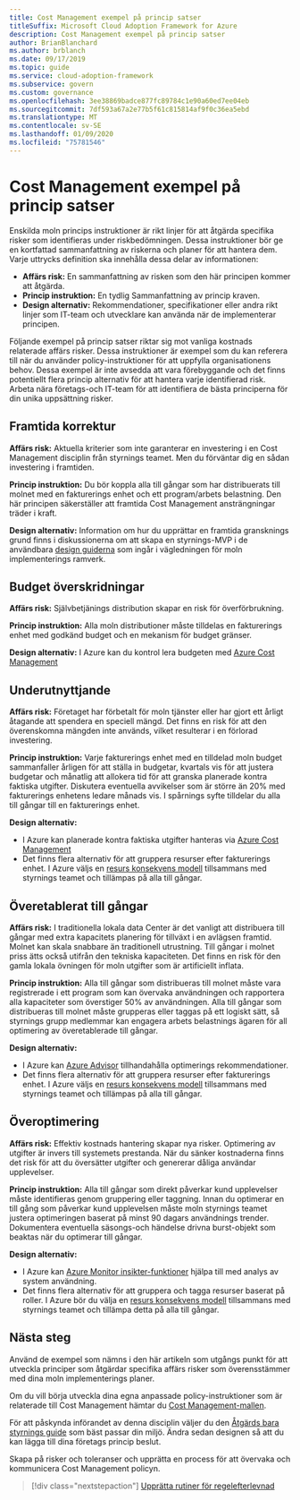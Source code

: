 ```yaml
---
title: Cost Management exempel på princip satser
titleSuffix: Microsoft Cloud Adoption Framework for Azure
description: Cost Management exempel på princip satser
author: BrianBlanchard
ms.author: brblanch
ms.date: 09/17/2019
ms.topic: guide
ms.service: cloud-adoption-framework
ms.subservice: govern
ms.custom: governance
ms.openlocfilehash: 3ee38869badce877fc89784c1e90a60ed7ee04eb
ms.sourcegitcommit: 7df593a67a2e77b5f61c815814af9f0c36ea5ebd
ms.translationtype: MT
ms.contentlocale: sv-SE
ms.lasthandoff: 01/09/2020
ms.locfileid: "75781546"
---
```

# <a name="cost-management-sample-policy-statements"></a>Cost Management exempel på princip satser

Enskilda moln princips instruktioner är rikt linjer för att åtgärda specifika risker som identifieras under riskbedömningen. Dessa instruktioner bör ge en kortfattad sammanfattning av riskerna och planer för att hantera dem. Varje uttrycks definition ska innehålla dessa delar av informationen:

- **Affärs risk:** En sammanfattning av risken som den här principen kommer att åtgärda.
- **Princip instruktion:** En tydlig Sammanfattning av princip kraven.
- **Design alternativ:** Rekommendationer, specifikationer eller andra rikt linjer som IT-team och utvecklare kan använda när de implementerar principen.

Följande exempel på princip satser riktar sig mot vanliga kostnads relaterade affärs risker. Dessa instruktioner är exempel som du kan referera till när du använder policy-instruktioner för att uppfylla organisationens behov. Dessa exempel är inte avsedda att vara förebyggande och det finns potentiellt flera princip alternativ för att hantera varje identifierad risk. Arbeta nära företags-och IT-team för att identifiera de bästa principerna för din unika uppsättning risker.

## <a name="future-proofing"></a>Framtida korrektur

**Affärs risk:** Aktuella kriterier som inte garanterar en investering i en Cost Management disciplin från styrnings teamet. Men du förväntar dig en sådan investering i framtiden.

**Princip instruktion:** Du bör koppla alla till gångar som har distribuerats till molnet med en fakturerings enhet och ett program/arbets belastning. Den här principen säkerställer att framtida Cost Management ansträngningar träder i kraft.

**Design alternativ:** Information om hur du upprättar en framtida gransknings grund finns i diskussionerna om att skapa en styrnings-MVP i de användbara [design guiderna](../guides/index.md) som ingår i vägledningen för moln implementerings ramverk.

## <a name="budget-overruns"></a>Budget överskridningar

**Affärs risk:** Självbetjänings distribution skapar en risk för överförbrukning.

**Princip instruktion:** Alla moln distributioner måste tilldelas en fakturerings enhet med godkänd budget och en mekanism för budget gränser.

**Design alternativ:** I Azure kan du kontrol lera budgeten med [Azure Cost Management](https://docs.microsoft.com/azure/cost-management/manage-budgets)

## <a name="underutilization"></a>Underutnyttjande

**Affärs risk:** Företaget har förbetalt för moln tjänster eller har gjort ett årligt åtagande att spendera en speciell mängd. Det finns en risk för att den överenskomna mängden inte används, vilket resulterar i en förlorad investering.

**Princip instruktion:** Varje fakturerings enhet med en tilldelad moln budget sammanfaller årligen för att ställa in budgetar, kvartals vis för att justera budgetar och månatlig att allokera tid för att granska planerade kontra faktiska utgifter. Diskutera eventuella avvikelser som är större än 20% med fakturerings enhetens ledare månads vis. I spårnings syfte tilldelar du alla till gångar till en fakturerings enhet.

**Design alternativ:**

- I Azure kan planerade kontra faktiska utgifter hanteras via [Azure Cost Management](https://docs.microsoft.com/azure/cost-management/quick-acm-cost-analysis)
- Det finns flera alternativ för att gruppera resurser efter fakturerings enhet. I Azure väljs en [resurs konsekvens modell](../../decision-guides/resource-consistency/index.md) tillsammans med styrnings teamet och tillämpas på alla till gångar.

## <a name="overprovisioned-assets"></a>Överetablerat till gångar

**Affärs risk:** I traditionella lokala data Center är det vanligt att distribuera till gångar med extra kapacitets planering för tillväxt i en avlägsen framtid. Molnet kan skala snabbare än traditionell utrustning. Till gångar i molnet priss ätts också utifrån den tekniska kapaciteten. Det finns en risk för den gamla lokala övningen för moln utgifter som är artificiellt inflata.

**Princip instruktion:** Alla till gångar som distribueras till molnet måste vara registrerade i ett program som kan övervaka användningen och rapportera alla kapaciteter som överstiger 50% av användningen. Alla till gångar som distribueras till molnet måste grupperas eller taggas på ett logiskt sätt, så styrnings grupp medlemmar kan engagera arbets belastnings ägaren för all optimering av överetablerade till gångar.

**Design alternativ:**

- I Azure kan [Azure Advisor](https://docs.microsoft.com/azure/advisor/advisor-cost-recommendations) tillhandahålla optimerings rekommendationer.
- Det finns flera alternativ för att gruppera resurser efter fakturerings enhet. I Azure väljs en [resurs konsekvens modell](../../decision-guides/resource-consistency/index.md) tillsammans med styrnings teamet och tillämpas på alla till gångar.

## <a name="overoptimization"></a>Överoptimering

**Affärs risk:** Effektiv kostnads hantering skapar nya risker. Optimering av utgifter är invers till systemets prestanda. När du sänker kostnaderna finns det risk för att du översätter utgifter och genererar dåliga användar upplevelser.

**Princip instruktion:** Alla till gångar som direkt påverkar kund upplevelser måste identifieras genom gruppering eller taggning. Innan du optimerar en till gång som påverkar kund upplevelsen måste moln styrnings teamet justera optimeringen baserat på minst 90 dagars användnings trender. Dokumentera eventuella säsongs-och händelse drivna burst-objekt som beaktas när du optimerar till gångar.

**Design alternativ:**

- I Azure kan [Azure Monitor insikter-funktioner](https://docs.microsoft.com/azure/azure-monitor/insights/vminsights-performance) hjälpa till med analys av system användning.
- Det finns flera alternativ för att gruppera och tagga resurser baserat på roller. I Azure bör du välja en [resurs konsekvens modell](../../decision-guides/resource-consistency/index.md) tillsammans med styrnings teamet och tillämpa detta på alla till gångar.

## <a name="next-steps"></a>Nästa steg

Använd de exempel som nämns i den här artikeln som utgångs punkt för att utveckla principer som åtgärdar specifika affärs risker som överensstämmer med dina moln implementerings planer.

Om du vill börja utveckla dina egna anpassade policy-instruktioner som är relaterade till Cost Management hämtar du [Cost Management-mallen](./template.md).

För att påskynda införandet av denna disciplin väljer du den [Åtgärds bara styrnings guide](../guides/index.md) som bäst passar din miljö. Ändra sedan designen så att du kan lägga till dina företags princip beslut.

Skapa på risker och toleranser och upprätta en process för att övervaka och kommunicera Cost Management policyn.

> [!div class="nextstepaction"]
> [Upprätta rutiner för regelefterlevnad](./compliance-processes.md)
